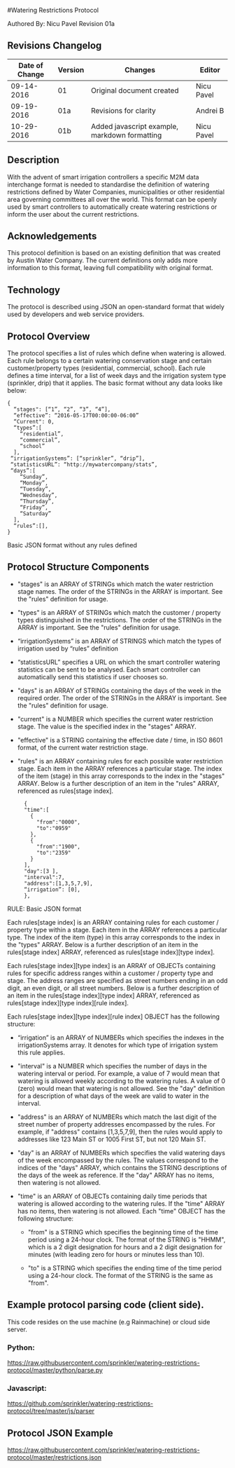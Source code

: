 

#Watering Restrictions Protocol


Authored By: Nicu Pavel Revision 01a 


## Revisions Changelog


| Date of Change | Version | Changes | Editor|
|----------------|---------|---------|-------|
| 09-14-2016 | 01 | Original document created | Nicu Pavel |
| 09-19-2016 |01a | Revisions for clarity | Andrei B |
| 10-29-2016 |01b | Added javascript example, markdown formatting | Nicu Pavel |



## Description
With the advent of smart irrigation controllers a specific M2M data interchange format is needed to standardise the definition of watering restrictions defined by Water Companies, municipalities or other residential area governing committees all over the world. This format can be openly used by smart controllers to automatically create watering restrictions or inform the user about the current restrictions.


## Acknowledgements
This protocol definition is based on an existing definition that was created by Austin Water Company. The current definitions only adds more information to this format, leaving full compatibility with original format.


## Technology
The protocol is described using JSON an open-standard format that widely used by developers and web service providers.


## Protocol Overview
The protocol specifies a list of rules which define when watering is allowed. Each rule belongs to a certain watering conservation stage and certain customer/property types (residential, commercial, school). Each rule defines a time interval, for a list of week days and the irrigation system type (sprinkler, drip) that it applies. The basic format without any data looks like below:


    {
      “stages": [“1”, “2”, “3”, “4”],
      “effective”: “2016-05-17T00:00:00-06:00”
      “Current": 0,
      “types”:[
        “residential”,
        “commercial”,
        “school”
      ],
     “irrigationSystems”: [“sprinkler”, “drip”],
     “statisticsURL”: “http://mywatercompany/stats”,
     “days”:[
        “Sunday”,
        “Monday”,
        “Tuesday”,
        “Wednesday”,
        “Thursday”,
        “Friday”,
        “Saturday”
      ],
      “rules”:[],
    }


Basic JSON format without any rules defined


## Protocol Structure Components
 
- "stages" is an ARRAY of STRINGs which match the water restriction stage names. The order of the STRINGs in the ARRAY is important. See the "rules" definition for usage.
  
- "types" is an ARRAY of STRINGs which match the customer / property types distinguished in the restrictions. The order of the STRINGs in the ARRAY is important. See the "rules" definition for usage.


- “irrigationSystems” is an ARRAY of STRINGS which match the types of irrigation used by “rules” definition


- “statisticsURL” specifies a URL on which the smart controller watering statistics can be sent to be analysed. Each smart controller can automatically send this statistics if user chooses so.
  
- "days" is an ARRAY of STRINGs containing the days of the week in the required order. The order of the STRINGs in the ARRAY is important.  See the "rules" definition for usage.
  
- "current" is a NUMBER which specifies the current water restriction stage. The value is the specified index in the "stages" ARRAY.
  
- "effective" is a STRING containing the effective date / time, in ISO 8601 format, of the current water restriction stage.
  
- "rules" is an ARRAY containing rules for each possible water restriction stage. Each item in the ARRAY references a particular stage.
    The index of the item (stage) in this array corresponds to the index in the "stages" ARRAY. Below is a further description of an item in the "rules" ARRAY, referenced as rules[stage index].




        {
        "time":[
          {
            "from":"0000",
            "to":"0959"
          },
          {
            "from":"1900",
            "to":"2359"
          }
        ],
        "day":[3 ],
        "interval":7,
        "address":[1,3,5,7,9],
        “irrigation”: [0],
        },

RULE: Basic JSON format

    
Each rules[stage index] is an ARRAY containing rules for each customer / property type within a stage. Each item in the ARRAY references a particular type. The index of the item (type) in this array corresponds to the index in the "types" ARRAY. Below is a further description of an item in the rules[stage index] ARRAY, referenced as rules[stage index][type index].

Each rules[stage index][type index] is an ARRAY of OBJECTs containing rules for specific address ranges within a customer / property type and stage. The address ranges are specified as street numbers ending in an odd digit, an even digit, or all street numbers. Below is a further description of an item in the rules[stage index][type index] ARRAY, referenced as rules[stage index][type index][rule index].

Each rules[stage index][type index][rule index] OBJECT has the following structure:


- “irrigation” is an ARRAY of NUMBERs which specifies the indexes in the irrigationSystems array. It denotes for which type of irrigation system this rule applies.

- "interval" is a NUMBER which specifies the number of days in the watering interval or period. For example, a value of 7 would mean  that watering is allowed weekly according to the watering rules. A value of 0 (zero) would mean that watering is not allowed. See  the "day" definition for a description of what days of the week are valid to water in the interval.

- "address" is an ARRAY of NUMBERs which match the last digit of the street number of property addresses encompassed by the rules. For  example, if "address" contains [1,3,5,7,9], then the rules would apply to addresses like 123 Main ST or 1005 First ST, but not 120 Main ST.

- "day" is an ARRAY of NUMBERs which specifies the valid watering days of the week encompassed by the rules. The values correspond to the indices of the "days" ARRAY, which contains the STRING descriptions of the days of the week as reference. If the "day" ARRAY has no items, then watering is not allowed.

- "time" is an ARRAY of OBJECTs containing daily time periods that watering is allowed according to the watering rules. If the "time" ARRAY has  no items, then watering is not allowed. Each "time" OBJECT has the following structure:

  - "from" is a STRING which specifies the beginning time of the time period using a 24-hour clock. The format of the STRING is "HHMM", which  is a 2 digit designation for hours and a 2 digit designation for minutes (with leading zero for hours or minutes less than 10).

  - "to" is a STRING which specifies the ending time of the time period using a 24-hour clock. The format of the STRING is the same as "from".




## Example protocol parsing code (client side).
This code resides on the use machine (e.g Rainmachine) or cloud side server. 


### Python: 
    
https://raw.githubusercontent.com/sprinkler/watering-restrictions-protocol/master/python/parse.py
    
### Javascript: 

https://github.com/sprinkler/watering-restrictions-protocol/tree/master/js/parser


## Protocol JSON Example  

https://raw.githubusercontent.com/sprinkler/watering-restrictions-protocol/master/restrictions.json






